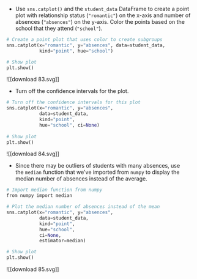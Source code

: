 - Use `sns.catplot()` and the `student_data` DataFrame to create a point plot with relationship status (`"romantic"`) on the x-axis and number of absences (`"absences"`) on the y-axis. Color the points based on the school that they attend (`"school"`).
```Python
# Create a point plot that uses color to create subgroups
sns.catplot(x="romantic", y="absences", data=student_data, 
			kind="point", hue="school")

# Show plot
plt.show()
```
![[download 83.svg]]
- Turn off the confidence intervals for the plot.
```Python
# Turn off the confidence intervals for this plot
sns.catplot(x="romantic", y="absences",
            data=student_data,
            kind="point",
            hue="school", ci=None)
            
# Show plot
plt.show()
```
![[download 84.svg]]
- Since there may be outliers of students with many absences, use the `median` function that we've imported from `numpy` to display the median number of absences instead of the average.
```Python
# Import median function from numpy
from numpy import median

# Plot the median number of absences instead of the mean
sns.catplot(x="romantic", y="absences",
            data=student_data,
            kind="point",
            hue="school",
            ci=None,
            estimator=median)

# Show plot
plt.show()
```
![[download 85.svg]]
